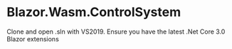 # Blazor.Wasm.ControlSystem

Clone and open .sln with VS2019. Ensure you have the latest .Net Core 3.0 Blazor extensions
